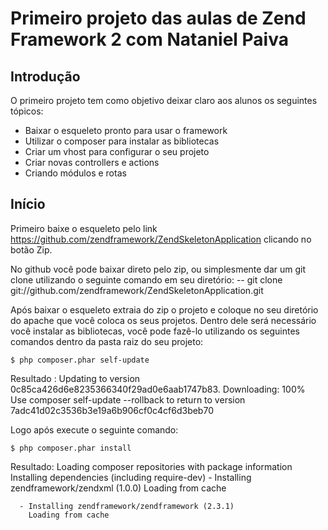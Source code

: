 Primeiro projeto das aulas de Zend Framework 2 com Nataniel Paiva
=======================

Introdução
------------
O primeiro projeto tem como objetivo deixar claro aos alunos os seguintes tópicos:
* Baixar o esqueleto pronto para usar o framework
* Utilizar o composer para instalar as bibliotecas
* Criar um vhost para configurar o seu projeto
* Criar novas controllers e actions
* Criando módulos e rotas 


Início
-------

Primeiro baixe o esqueleto pelo link https://github.com/zendframework/ZendSkeletonApplication clicando no botão Zip.

No github você pode baixar direto pelo zip, ou simplesmente dar um git clone utilizando o seguinte comando em seu diretório:
-- git clone git://github.com/zendframework/ZendSkeletonApplication.git

Após baixar o esqueleto extraia do zip o projeto e coloque no seu diretório do apache que você coloca os seus projetos.
Dentro dele será necessário você instalar as bibliotecas, você pode fazê-lo utilizando os seguintes comandos dentro da pasta raiz do seu projeto:

	$ php composer.phar self-update

Resultado : 
Updating to version 0c85ca426d6e8235366340f29ad0e6aab1747b83.
    Downloading: 100%         
Use composer self-update --rollback to return to version 7adc41d02c3536b3e19a6b906cf0c4cf6d3beb70

Logo após execute o seguinte comando:

	$ php composer.phar install

Resultado:
	Loading composer repositories with package information
	Installing dependencies (including require-dev)
	  - Installing zendframework/zendxml (1.0.0)
	    Loading from cache

	  - Installing zendframework/zendframework (2.3.1)
	    Loading from cache
 




